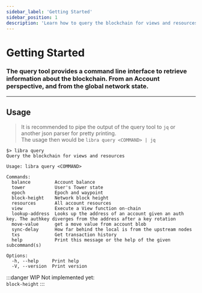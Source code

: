 ```yaml
---
sidebar_label: 'Getting Started'
sidebar_position: 1
description: 'Learn how to query the blockchain for views and resources'
---
```

# Getting Started

### The query tool provides a command line interface to retrieve information about the blockchain. From an Account perspective, and from the global network state.
---

## Usage

> It is recommended to pipe the output of the query tool to `jq` or another json parser for pretty printing.  
The usage then would be `libra query <COMMAND> | jq`

```
$> libra query
Query the blockchain for views and resources

Usage: libra query <COMMAND>

Commands:
  balance         Account balance
  tower           User's Tower state
  epoch           Epoch and waypoint
  block-height    Network block height
  resources       All account resources
  view            Execute a View function on-chain
  lookup-address  Looks up the address of an account given an auth key. The authkey diverges from the address after a key rotation
  move-value      get a move value from account blob
  sync-delay      How far behind the local is from the upstream nodes
  txs             Get transaction history
  help            Print this message or the help of the given subcommand(s)

Options:
  -h, --help     Print help
  -V, --version  Print version
```

:::danger WIP
Not implemented yet:  
`block-height`
:::
